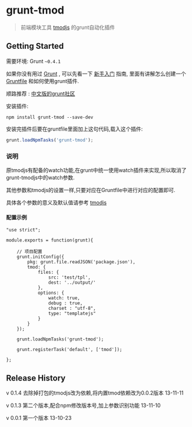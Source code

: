 # grunt-tmod

>  前端模块工具 [tmodjs](https://github.com/aui/tmodjs) 的grunt自动化插件

## Getting Started
需要环境: Grunt `~0.4.1`

如果你没有用过 [Grunt](http://gruntjs.com/) , 可以先看一下 [新手入门](http://gruntjs.com/getting-started) 指南, 里面有讲解怎么创建一个 [Gruntfile](http://gruntjs.com/sample-gruntfile) 和如何使用grunt插件. 

顺路推荐 : [中文版的grunt社区](http://www.gruntjs.org/article/home.html)


安装插件:

```shell
npm install grunt-tmod --save-dev
```

安装完插件后要在gruntfile里面加上这句代码,载入这个插件:

```js
grunt.loadNpmTasks('grunt-tmod');
```


### 说明
原tmodjs有配备的watch功能,在grunt中统一使用watch插件来实现,所以取消了grunt-tmodjs中的watch参数.

其他参数和tmodjs的设置一样,只要对应在Gruntfile中进行对应的配置即可.

具体各个参数的意义及默认值请参考 [tmodjs](https://github.com/aui/tmodjs) 


#### 配置示例

```
"use strict";

module.exports = function(grunt){

    // 项目配置
    grunt.initConfig({
        pkg: grunt.file.readJSON('package.json'),
        tmod: {
            files: {
                src: 'test/tpl',
                dest: '../output/'
            },
            options: {
                watch: true,
                debug : true,
                charset : "utf-8",
                type: "templatejs"
            }
        }
    });

    grunt.loadNpmTasks('grunt-tmod');

    grunt.registerTask('default', ['tmod']);

};

```

## Release History

v 0.1.4 去除掉打包的tmodjs改为依赖,将内置tmod依赖改为0.0.2版本 13-11-11

v 0.1.3 第二个版本,配合npm修改版本号,加上参数识别功能  13-11-10

v 0.0.1 第一个版本  13-10-23


